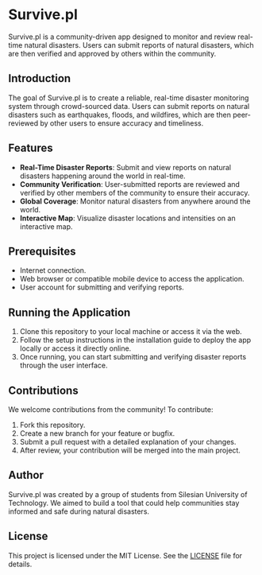 # Survive.pl

Survive.pl is a community-driven app designed to monitor and review real-time natural disasters. Users can submit reports of natural disasters, which are then verified and approved by others within the community.

## Introduction

The goal of Survive.pl is to create a reliable, real-time disaster monitoring system through crowd-sourced data. Users can submit reports on natural disasters such as earthquakes, floods, and wildfires, which are then peer-reviewed by other users to ensure accuracy and timeliness.

## Features

- **Real-Time Disaster Reports**: Submit and view reports on natural disasters happening around the world in real-time.
- **Community Verification**: User-submitted reports are reviewed and verified by other members of the community to ensure their accuracy.
- **Global Coverage**: Monitor natural disasters from anywhere around the world.
- **Interactive Map**: Visualize disaster locations and intensities on an interactive map.

## Prerequisites

- Internet connection.
- Web browser or compatible mobile device to access the application.
- User account for submitting and verifying reports.

## Running the Application

1. Clone this repository to your local machine or access it via the web.
2. Follow the setup instructions in the installation guide to deploy the app locally or access it directly online.
3. Once running, you can start submitting and verifying disaster reports through the user interface.

## Contributions

We welcome contributions from the community! To contribute:
1. Fork this repository.
2. Create a new branch for your feature or bugfix.
3. Submit a pull request with a detailed explanation of your changes.
4. After review, your contribution will be merged into the main project.

## Author
Survive.pl was created by a group of students from Silesian University of Technology. We aimed to build a tool that could help communities stay informed and safe during natural disasters.



## License

This project is licensed under the MIT License. See the [LICENSE](LICENSE) file for details.
